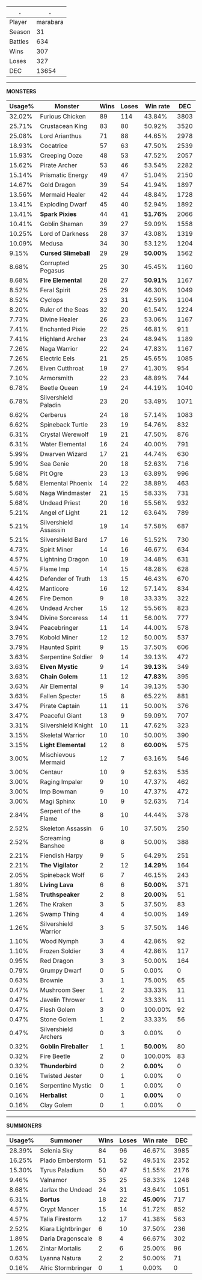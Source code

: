 .|.
|-|-
Player|marabara
Season|31
Battles|634
Wins|307
Loses|327
DEC|13654

---
**MONSTERS**

Usage%|Monster|Wins|Loses|Win rate|DEC|
-|-|-|-|-|-|
32.02%|Furious Chicken|89|114|43.84%|3803|
25.71%|Crustacean King|83|80|50.92%|3520|
25.08%|Lord Arianthus|71|88|44.65%|2978|
18.93%|Cocatrice|57|63|47.50%|2539|
15.93%|Creeping Ooze|48|53|47.52%|2057|
15.62%|Pirate Archer|53|46|53.54%|2282|
15.14%|Prismatic Energy|49|47|51.04%|2150|
14.67%|Gold Dragon|39|54|41.94%|1897|
13.56%|Mermaid Healer|42|44|48.84%|1728|
13.41%|Exploding Dwarf|45|40|52.94%|1892|
13.41%|**Spark Pixies**|44|41|**51.76%**|2066|
10.41%|Goblin Shaman|39|27|59.09%|1558|
10.25%|Lord of Darkness|28|37|43.08%|1319|
10.09%|Medusa|34|30|53.12%|1204|
9.15%|**Cursed Slimeball**|29|29|**50.00%**|1562|
8.68%|Corrupted Pegasus|25|30|45.45%|1160|
8.68%|**Fire Elemental**|28|27|**50.91%**|1167|
8.52%|Feral Spirit|25|29|46.30%|1049|
8.52%|Cyclops|23|31|42.59%|1104|
8.20%|Ruler of the Seas|32|20|61.54%|1224|
7.73%|Divine Healer|26|23|53.06%|1167|
7.41%|Enchanted Pixie|22|25|46.81%|911|
7.41%|Highland Archer|23|24|48.94%|1189|
7.26%|Naga Warrior|22|24|47.83%|1167|
7.26%|Electric Eels|21|25|45.65%|1085|
7.26%|Elven Cutthroat|19|27|41.30%|954|
7.10%|Armorsmith|22|23|48.89%|744|
6.78%|Beetle Queen|19|24|44.19%|1040|
6.78%|Silvershield Paladin|23|20|53.49%|1071|
6.62%|Cerberus|24|18|57.14%|1083|
6.62%|Spineback Turtle|23|19|54.76%|832|
6.31%|Crystal Werewolf|19|21|47.50%|876|
6.31%|Water Elemental|16|24|40.00%|791|
5.99%|Dwarven Wizard|17|21|44.74%|630|
5.99%|Sea Genie|20|18|52.63%|716|
5.68%|Pit Ogre|23|13|63.89%|996|
5.68%|Elemental Phoenix|14|22|38.89%|463|
5.68%|Naga Windmaster|21|15|58.33%|731|
5.68%|Undead Priest|20|16|55.56%|932|
5.21%|Angel of Light|21|12|63.64%|789|
5.21%|Silvershield Assassin|19|14|57.58%|687|
5.21%|Silvershield Bard|17|16|51.52%|730|
4.73%|Spirit Miner|14|16|46.67%|634|
4.57%|Lightning Dragon|10|19|34.48%|631|
4.57%|Flame Imp|14|15|48.28%|628|
4.42%|Defender of Truth|13|15|46.43%|670|
4.42%|Manticore|16|12|57.14%|834|
4.26%|Fire Demon|9|18|33.33%|322|
4.26%|Undead Archer|15|12|55.56%|823|
3.94%|Divine Sorceress|14|11|56.00%|777|
3.94%|Peacebringer|11|14|44.00%|578|
3.79%|Kobold Miner|12|12|50.00%|537|
3.79%|Haunted Spirit|9|15|37.50%|606|
3.63%|Serpentine Soldier|9|14|39.13%|472|
3.63%|**Elven Mystic**|9|14|**39.13%**|349|
3.63%|**Chain Golem**|11|12|**47.83%**|395|
3.63%|Air Elemental|9|14|39.13%|530|
3.63%|Fallen Specter|15|8|65.22%|881|
3.47%|Pirate Captain|11|11|50.00%|376|
3.47%|Peaceful Giant|13|9|59.09%|707|
3.31%|Silvershield Knight|10|11|47.62%|323|
3.15%|Skeletal Warrior|10|10|50.00%|390|
3.15%|**Light Elemental**|12|8|**60.00%**|575|
3.00%|Mischievous Mermaid|12|7|63.16%|546|
3.00%|Centaur|10|9|52.63%|535|
3.00%|Raging Impaler|9|10|47.37%|462|
3.00%|Imp Bowman|9|10|47.37%|472|
3.00%|Magi Sphinx|10|9|52.63%|714|
2.84%|Serpent of the Flame|8|10|44.44%|378|
2.52%|Skeleton Assassin|6|10|37.50%|250|
2.52%|Screaming Banshee|8|8|50.00%|388|
2.21%|Fiendish Harpy|9|5|64.29%|251|
2.21%|**The Vigilator**|2|12|**14.29%**|164|
2.05%|Spineback Wolf|6|7|46.15%|243|
1.89%|**Living Lava**|6|6|**50.00%**|371|
1.58%|**Truthspeaker**|2|8|**20.00%**|51|
1.26%|The Kraken|3|5|37.50%|83|
1.26%|Swamp Thing|4|4|50.00%|149|
1.26%|Silvershield Warrior|3|5|37.50%|146|
1.10%|Wood Nymph|3|4|42.86%|92|
1.10%|Frozen Soldier|3|4|42.86%|117|
0.95%|Red Dragon|3|3|50.00%|164|
0.79%|Grumpy Dwarf|0|5|0.00%|0|
0.63%|Brownie|3|1|75.00%|65|
0.47%|Mushroom Seer|1|2|33.33%|11|
0.47%|Javelin Thrower|1|2|33.33%|11|
0.47%|Flesh Golem|3|0|100.00%|92|
0.47%|Stone Golem|1|2|33.33%|56|
0.47%|Silvershield Archers|0|3|0.00%|0|
0.32%|**Goblin Fireballer**|1|1|**50.00%**|80|
0.32%|Fire Beetle|2|0|100.00%|83|
0.32%|**Thunderbird**|0|2|**0.00%**|0|
0.16%|Twisted Jester|0|1|0.00%|0|
0.16%|Serpentine Mystic|0|1|0.00%|0|
0.16%|**Herbalist**|0|1|**0.00%**|0|
0.16%|Clay Golem|0|1|0.00%|0|

---
**SUMMONERS**

Usage%|Summoner|Wins|Loses|Win rate|DEC|
-|-|-|-|-|-|
28.39%|Selenia Sky|84|96|46.67%|3985|
16.25%|Plado Emberstorm|51|52|49.51%|2352|
15.30%|Tyrus Paladium|50|47|51.55%|2176|
9.46%|Valnamor|35|25|58.33%|1248|
8.68%|Jarlax the Undead|24|31|43.64%|1051|
6.31%|**Bortus**|18|22|**45.00%**|717|
4.57%|Crypt Mancer|15|14|51.72%|852|
4.57%|Talia Firestorm|12|17|41.38%|563|
2.52%|Kiara Lightbringer|6|10|37.50%|236|
1.89%|Daria Dragonscale|8|4|66.67%|302|
1.26%|Zintar Mortalis|2|6|25.00%|96|
0.63%|Lyanna Natura|2|2|50.00%|71|
0.16%|Alric Stormbringer|0|1|0.00%|0|
